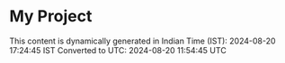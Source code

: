 # My Project

This content is dynamically generated in Indian Time (IST): 2024-08-20 17:24:45 IST
Converted to UTC: 2024-08-20 11:54:45 UTC
